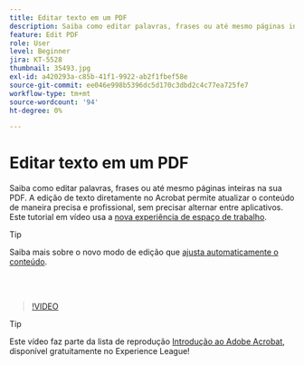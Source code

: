 ```yaml
---
title: Editar texto em um PDF
description: Saiba como editar palavras, frases ou até mesmo páginas inteiras na sua PDF
feature: Edit PDF
role: User
level: Beginner
jira: KT-5528
thumbnail: 35493.jpg
exl-id: a420293a-c85b-41f1-9922-ab2f1fbef58e
source-git-commit: ee046e998b5396dc5d170c3dbd2c4c77ea725fe7
workflow-type: tm+mt
source-wordcount: '94'
ht-degree: 0%

---
```


# Editar texto em um PDF

Saiba como editar palavras, frases ou até mesmo páginas inteiras na sua PDF. A edição de texto diretamente no Acrobat permite atualizar o conteúdo de maneira precisa e profissional, sem precisar alternar entre aplicativos. Este tutorial em vídeo usa a [nova experiência de espaço de trabalho](new-workspace.md).

>[!TIP]
>
>Saiba mais sobre o novo modo de edição que [ajusta automaticamente o conteúdo](auto-adjust-layout.md).

<br> 

>[!VIDEO](https://video.tv.adobe.com/v/35493?enablevpops&quality=12&learn=on&hidetitle=true)

>[!TIP]
>
>Este vídeo faz parte da lista de reprodução [Introdução ao Adobe Acrobat](https://experienceleague.adobe.com/en/playlists/acrobat-get-started-business-users), disponível gratuitamente no Experience League!
